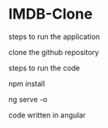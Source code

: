 # IMDB-Clone
steps to run the application

clone the github repository

steps to run the code

  npm install
  
  ng serve -o

code written in angular
